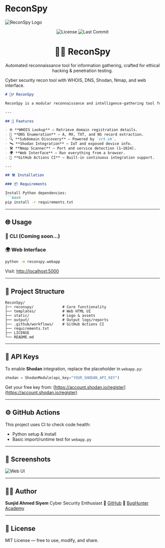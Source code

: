 # ReconSpy

![ReconSpy Logo](ReconSpy/reconspy_logo.png)

<p align="center">
  <img src="https://img.shields.io/github/license/Sunjid-Ahmed/Hacking-Tools?style=flat-square" alt="License" />
  <img src="https://img.shields.io/github/last-commit/Sunjid-Ahmed/Hacking-Tools?label=last%20update&style=flat-square" alt="Last Commit" />
  
</p>

<h1 align="center">🕵️‍♂️ ReconSpy</h1>
<p align="center">
  Automated reconnaissance tool for information gathering, crafted for ethical hacking & penetration testing.
</p>

Cyber security recon tool with WHOIS, DNS, Shodan, Nmap, and web interface.

````markdown
# 🕵️‍♂️ ReconSpy

ReconSpy is a modular reconnaissance and intelligence-gathering tool for cybersecurity enthusiasts, bug bounty hunters, and penetration testers. It combines powerful modules like WHOIS, DNS enumeration, Shodan integration, Nmap scanning, and a web interface for accessible recon workflows.

---

## 🚀 Features

- 🌐 **WHOIS Lookup** – Retrieve domain registration details.
- 🧠 **DNS Enumeration** – A, MX, TXT, and NS record extraction.
- 🔍 **Subdomain Discovery** – Powered by `crt.sh`.
- 🛰️ **Shodan Integration** – IoT and exposed device info.
- 🛠️ **Nmap Scanner** – Port and service detection (1–1024).
- 🌍 **Web Interface** – Run everything from a browser.
- 🧪 **GitHub Actions CI** – Built-in continuous integration support.

---

## 🛠️ Installation

### 📦 Requirements

Install Python dependencies:
```bash
pip install -r requirements.txt
````

---

## 🌐 Usage

### 🔧 CLI (Coming soon...)

### 🌍 Web Interface

```bash
python -m reconspy.webapp
```

Visit: [http://localhost:5000](http://localhost:5000)

---

## 📁 Project Structure

```
ReconSpy/
├── reconspy/             # Core functionality
├── templates/            # Web HTML UI
├── static/               # Logo & assets
├── output/               # Output logs/reports
├── .github/workflows/    # GitHub Actions CI
├── requirements.txt
├── LICENSE
└── README.md
```

---

## 🔑 API Keys

To enable **Shodan** integration, replace the placeholder in `webapp.py`:

```python
shodan = ShodanModule(api_key="YOUR_SHODAN_API_KEY")
```

Get your free key from: [https://account.shodan.io/register](https://account.shodan.io/register)

---

## ⚙️ GitHub Actions

This project uses CI to check code health:

* Python setup & install
* Basic import/runtime test for `webapp.py`

---

## 📸 Screenshots

![Web UI](static/reconspy_logo.png)

---

## 👨‍💻 Author

**Sunjid Ahmed Siyem**
Cyber Security Enthusiast
🔗 [GitHub](https://github.com/Sunjid-Ahmed)
🧠 [BugHunter Academy](https://www.facebook.com/BugHunterAcademy)

---

## 📜 License

MIT License — free to use, modify, and share.

